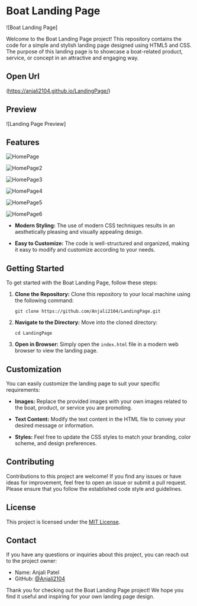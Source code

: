 # Boat Landing Page

![Boat Landing Page]

Welcome to the Boat Landing Page project! This repository contains the code for a simple and stylish landing page designed using HTML5 and CSS. The purpose of this landing page is to showcase a boat-related product, service, or concept in an attractive and engaging way.

## Open Url
(https://anjali2104.github.io/LandingPage/)

## Preview

![Landing Page Preview]

## Features

![HomePage](https://github.com/Anjali2104/LandingPage/assets/86160355/7dbdcdc3-ac50-4537-b377-23f4e78947b5)

![HomePage2](https://github.com/Anjali2104/LandingPage/assets/86160355/2a02be97-9980-40f1-b8a0-4a81733b86e5)

![HomePage3](https://github.com/Anjali2104/LandingPage/assets/86160355/75f0aa06-2096-42bb-ad69-520489e24f27)

![HomePage4](https://github.com/Anjali2104/LandingPage/assets/86160355/86ea123b-eeea-4109-9b79-427c7553446b)

![HomePage5](https://github.com/Anjali2104/LandingPage/assets/86160355/82aa724d-943a-460b-beb9-09c53cfea263)

![HomePage6](https://github.com/Anjali2104/LandingPage/assets/86160355/22006bf7-131b-4f37-ba58-7c3e53bf006a)

- **Modern Styling:** The use of modern CSS techniques results in an aesthetically pleasing and visually appealing design.

- **Easy to Customize:** The code is well-structured and organized, making it easy to modify and customize according to your needs.

## Getting Started

To get started with the Boat Landing Page, follow these steps:

1. **Clone the Repository:** Clone this repository to your local machine using the following command:
   ```
   git clone https://github.com/Anjali2104/LandingPage.git
   ```

2. **Navigate to the Directory:** Move into the cloned directory:
   ```
   cd LandingPage
   ```

3. **Open in Browser:** Simply open the `index.html` file in a modern web browser to view the landing page.

## Customization

You can easily customize the landing page to suit your specific requirements:

- **Images:** Replace the provided images with your own images related to the boat, product, or service you are promoting.

- **Text Content:** Modify the text content in the HTML file to convey your desired message or information.

- **Styles:** Feel free to update the CSS styles to match your branding, color scheme, and design preferences.

## Contributing

Contributions to this project are welcome! If you find any issues or have ideas for improvement, feel free to open an issue or submit a pull request. Please ensure that you follow the established code style and guidelines.

## License

This project is licensed under the [MIT License](https://opensource.org/licenses/MIT).

## Contact

If you have any questions or inquiries about this project, you can reach out to the project owner:

- Name: Anjali Patel
- GitHub: [@Anjali2104](https://github.com/Anjali2104)

Thank you for checking out the Boat Landing Page project! We hope you find it useful and inspiring for your own landing page design.
